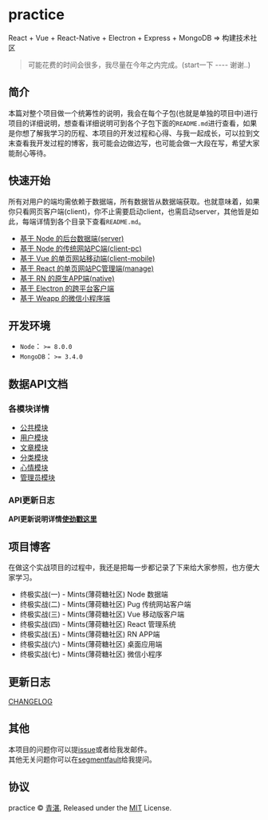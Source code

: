 # practice

React + Vue + React-Native + Electron + Express + MongoDB => 构建技术社区

> 可能花费的时间会很多，我尽量在今年之内完成。(start一下 ---- 谢谢..)

## 简介

本篇对整个项目做一个统筹性的说明，我会在每个子包(也就是单独的项目中)进行项目的详细说明，想查看详细说明可到各个子包下面的`README.md`进行查看，如果是你想了解我学习的历程、本项目的开发过程和心得、与我一起成长，可以拉到文末查看我开发过程的博客，我可能会边做边写，也可能会做一大段在写，希望大家能耐心等待。

## 快速开始

所有对用户的端均需依赖于数据端，所有数据皆从数据端获取。也就意味着，如果你只看网页客户端(client)，你不止需要启动client，也需启动server，其他皆是如此，每端详情到各个目录下查看`README.md`。

  - [基于 Node 的后台数据端(server)](/server/README.md)
  - [基于 Node 的传统网站PC端(client-pc)](/client-pc/README.md)
  - [基于 Vue 的单页网站移动端(client-mobile)](/client-mobile/README.md)
  - [基于 React 的单页网站PC管理端(manage)](/manage/README.md)
  - [基于 RN 的原生APP端(native)](/native/READNE.md)
  - [基于 Electron 的跨平台客户端](/desktop/README.md)
  - [基于 Weapp 的微信小程序端](/weapp/README.md)

## 开发环境

  - `Node`：     `>= 8.0.0`
  - `MongoDB`：  `>= 3.4.0`

## 数据API文档

### 各模块详情

  - [公共模块](server/doc/common.md)
  - [用户模块](server/doc/user.md)
  - [文章模块](server/doc/post.md)
  - [分类模块](server/doc/gener.md)
  - [心情模块](server/doc/mood.md)
  - [管理员模块](server/doc/admin.md)

### API更新日志

**API更新说明详情[使劲戳这里](server/CHANGELOG.md)**

## 项目博客

在做这个实战项目的过程中，我还是把每一步都记录了下来给大家参照，也方便大家学习。

  - 终极实战(一) - Mints(薄荷糖社区) Node 数据端
  - 终极实战(二) - Mints(薄荷糖社区) Pug 传统网站客户端
  - 终极实战(三) - Mints(薄荷糖社区) Vue 移动版客户端
  - 终极实战(四) - Mints(薄荷糖社区) React 管理系统
  - 终极实战(五) - Mints(薄荷糖社区) RN APP端
  - 终极实战(六) - Mints(薄荷糖社区) 桌面应用端
  - 终极实战(七) - Mints(薄荷糖社区) 微信小程序

## 更新日志

[CHANGELOG](CHANGELOG.md)

## 其他

本项目的问题你可以提[issue](https://github.com/mintsweet/practice/issues/new)或者给我发邮件。<br>
其他无关问题你可以在[segmentfault](https://segmentfault.com/u/qingzhan)给我提问。<br>

## 协议

practice &copy; [青湛](https://github.com/mintsweet), Released under the [MIT](./LICENSE) License.